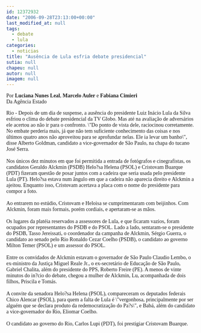 ```yaml
---
id: 12372932
date: "2006-09-28T23:13:00+00:00"
last_modified_at: null
tags:
  - debate
  - lula
categories:
  - noticias
title: "Ausência de Lula esfria debate presidencial"
sutia: null
chapeu: null
autor: null
imagem: null
---
```

<p><P><FONT face=Verdana>Por <STRONG>Luciana Nunes Leal</STRONG>, <STRONG>Marcelo Auler</STRONG> e <STRONG>Fabiana Cimieri<BR></STRONG>Da Agência Estado</FONT></P></p>
<p><P><FONT face=Verdana>Rio - Depois de um dia de suspense, a ausência do presidente Luiz Inácio Lula da Silva esfriou o clima do debate presidencial da TV Globo. Mas até na avaliação de adversários ele acertou ao não ir para o confronto. \"Do ponto de vista dele, raciocinou corretamente. No embate perderia mais, já que não tem suficiente conhecimento das coisas e nos últimos quatro anos não aproveitou para se aprofundar nelas. Ele ia levar um banho\", disse Alberto Goldman, candidato a vice-governador de São Paulo, na chapa do tucano José Serra.<BR><BR>Nos únicos dez minutos em que foi permitida a entrada de fotógrafos e cinegrafistas, os candidatos Geraldo Alckmin (PSDB) Helo?sa Helena (PSOL) e Cristovam Buarque (PDT) fizeram questão de posar juntos com a cadeira que seria usada pelo presidente Lula (PT). Helo?sa estava num ângulo em que a cadeira não aparecia direito e Alckmin a ajeitou. Enquanto isso, Cristovam acertava a placa com o nome do presidente para compor a foto.<BR><BR>Ao entrarem no estúdio, Cristovam e Heloisa se cumprimentaram com beijinhos. Com Alckmin, foram mais formais, porém cordiais, e apertaram-se as mãos.<BR><BR>Os lugares da platéia reservados a assessores de Lula, e que ficaram vazios, foram ocupados por representantes do PSDB e do PSOL. Lado a lado, sentaram-se o presidente do PSDB, Tasso Jereissati, o coordenador da campanha de Alckmin, Sérgio Guerra, o candidato ao senado pelo Rio Ronaldo Cezar Coelho (PSDB), o candidato ao governo Milton Temer (PSOL) e um assessor do PSOL.<BR><BR>Entre os convidados de Alckmin estavam o governador de São Paulo Claudio Lembo, o ex-ministro da Justiça Miguel Reale Jr., o ex-secretário de Educação de São Paulo, Gabriel Chalita, além do presidente do PPS, Roberto Freire (PE). A menos de vinte minutos do in?cio do debate, chegou a mulher de Alckmin, Lu, acompanhada de dois filhos, Priscila e Tomás.<BR><BR>A convite da senadora Helo?sa Helena (PSOL), compareceram os deputados federais Chico Alencar (PSOL), para quem a falta de Lula é \"vergonhosa, principalmente por ser alguém que se declara produto da redemocratização do Pa?s\", e Babá, além do candidato a vice-governador do Rio, Eliomar Coelho.<BR><BR>O candidato ao governo do Rio, Carlos Lupi (PDT), foi prestigiar Cristovam Buarque.</FONT></P> </p>
